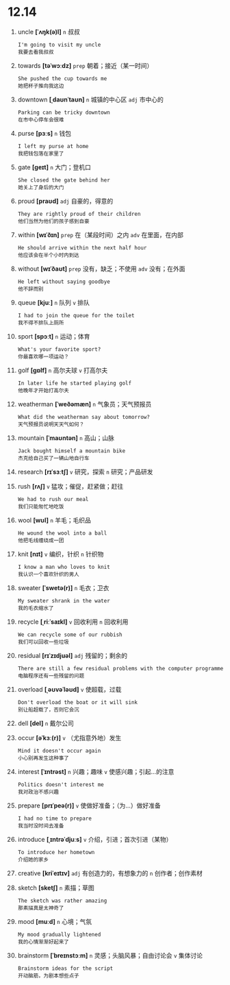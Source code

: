 # 12.14

1. uncle **[ˈʌŋk(ə)l]** `n` 叔叔

   ```
   I'm going to visit my uncle
   我要去看我叔叔
   ```

2. towards **[təˈwɔːdz]** `prep` 朝着；接近（某一时间）

   ```
   She pushed the cup towards me
   她把杯子推向我这边
   ```

3. downtown **[ˌdaʊnˈtaʊn]** `n` 城镇的中心区 `adj` 市中心的

   ```
   Parking can be tricky downtown
   在市中心停车会很难
   ```

4. purse **[pɜːs]** `n` 钱包

   ```
   I left my purse at home
   我把钱包落在家里了
   ```

5. gate **[ɡeɪt]** `n` 大门；登机口

   ```
   She closed the gate behind her
   她关上了身后的大门
   ```

6. proud **[praʊd]** `adj` 自豪的，得意的

   ```
   They are rightly proud of their children
   他们当然为他们的孩子感到自豪
   ```

7. within **[wɪˈðɪn]** `prep` 在（某段时间）之内 `adv` 在里面，在内部

   ```
   He should arrive within the next half hour
   他应该会在半个小时内到达
   ```

8. without **[wɪˈðaʊt]** `prep` 没有，缺乏；不使用 `adv` 没有；在外面

   ```
   He left without saying goodbye
   他不辞而别
   ```

9. queue **[kjuː]** `n` 队列 `v` 排队

   ```
   I had to join the queue for the toilet
   我不得不排队上厕所
   ```

10. sport **[spɔːt]** `n` 运动；体育

    ```
    What's your favorite sport?
    你最喜欢哪一项运动？
    ```

11. golf **[ɡɒlf]** `n` 高尔夫球 `v` 打高尔夫

    ```
    In later life he started playing golf
    他晚年才开始打高尔夫
    ```

12. weatherman **[ˈweðəmæn]** `n` 气象员；天气预报员

    ```
    What did the weatherman say about tomorrow?
    天气预报员说明天天气如何？
    ```

13. mountain **[ˈmaʊntən]** `n` 高山；山脉

    ```
    Jack bought himself a mountain bike
    杰克给自己买了一辆山地自行车
    ```

14. research **[rɪˈsɜːtʃ]** `v` 研究，探索 `n` 研究；产品研发

15. rush **[rʌʃ]** `v` 猛攻；催促，赶紧做；赶往

    ```
    We had to rush our meal
    我们只能匆忙地吃饭
    ```

16. wool **[wʊl]** `n` 羊毛；毛织品

    ```
    He wound the wool into a ball
    他把毛线缠绕成一团
    ```

17. knit **[nɪt]** `v` 编织，针织 `n` 针织物

    ```
    I know a man who loves to knit
    我认识一个喜欢针织的男人
    ```

18. sweater **[ˈswetə(r)]** `n` 毛衣；卫衣

    ```
    My sweater shrank in the water
    我的毛衣缩水了
    ```

19. recycle **[ˌriːˈsaɪkl]** `v` 回收利用 `n` 回收利用

    ```
    We can recycle some of our rubbish
    我们可以回收一些垃圾
    ```

20. residual **[rɪˈzɪdjuəl]** `adj` 残留的；剩余的

    ```
    There are still a few residual problems with the computer programme
    电脑程序还有一些残留的问题
    ```

21. overload **[ˌəʊvəˈləʊd]** `v` 使超载，过载

    ```
    Don't overload the boat or it will sink
    别让船超载了，否则它会沉
    ```

22. dell **[del]** `n` 戴尔公司

23. occur **[əˈkɜː(r)]** `v` （尤指意外地）发生

    ```
    Mind it doesn't occur again
    小心别再发生这种事了
    ```

24. interest **[ˈɪntrəst]** `n` 兴趣；趣味 `v` 使感兴趣；引起...的注意

    ```
    Politics doesn't interest me
    我对政治不感兴趣
    ```

25. prepare **[prɪˈpeə(r)]** `v` 使做好准备；（为...）做好准备

    ```
    I had no time to prepare
    我当时没时间去准备
    ```

26. introduce **[ˌɪntrəˈdjuːs]** `v` 介绍，引进；首次引进（某物）

    ```
    To introduce her hometown
    介绍她的家乡
    ```

27. creative **[kriˈeɪtɪv]** `adj` 有创造力的，有想象力的 `n` 创作者；创作素材

28. sketch **[sketʃ]** `n` 素描；草图

    ```
    The sketch was rather amazing
    那素描真是太神奇了
    ```

29. mood **[muːd]** `n` 心境；气氛

    ```
    My mood gradually lightened
    我的心情渐渐好起来了
    ```

30. brainstorm **[ˈbreɪnstɔːm]** `n` 灵感；头脑风暴；自由讨论会 `v` 集体讨论

    ```
    Brainstorm ideas for the script
    开动脑筋，为剧本想些点子
    ```
